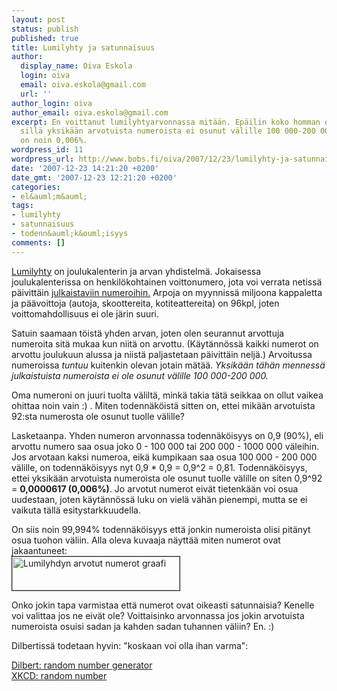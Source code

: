 ```yaml
---
layout: post
status: publish
published: true
title: Lumilyhty ja satunnaisuus
author:
  display_name: Oiva Eskola
  login: oiva
  email: oiva.eskola@gmail.com
  url: ''
author_login: oiva
author_email: oiva.eskola@gmail.com
excerpt: En voittanut lumilyhtyarvonnassa mitään. Epäilin koko homman olevan petkutusta,
  sillä yksikään arvotuista numeroista ei osunut välille 100 000-200 000, minkä todennäköisyys
  on noin 0,006%.
wordpress_id: 11
wordpress_url: http://www.bobs.fi/oiva/2007/12/23/lumilyhty-ja-satunnaisuus/
date: '2007-12-23 14:21:20 +0200'
date_gmt: '2007-12-23 12:21:20 +0200'
categories:
- el&auml;m&auml;
tags:
- lumilyhty
- satunnaisuus
- todenn&auml;k&ouml;isyys
comments: []
---
```

<p><a href="http://www.lumilyhty.net/">Lumilyhty</a> on joulukalenterin ja arvan yhdistelm&auml;. Jokaisessa joulukalenterissa on henkil&ouml;kohtainen voittonumero, jota voi verrata netiss&auml; p&auml;ivitt&auml;in <a href="http://www.lumilyhty.net/kaikki_julkaistut_voittonumerot/">julkaistaviin numeroihin.</a> Arpoja on myynniss&auml; miljoona kappaletta ja p&auml;&auml;voittoja (autoja, skoottereita, kotiteattereita) on 96kpl, joten voittomahdollisuus ei ole j&auml;rin suuri.</p>
<p>Satuin saamaan t&ouml;ist&auml; yhden arvan, joten olen seurannut arvottuja numeroita sit&auml; mukaa kun niit&auml; on arvottu. (K&auml;yt&auml;nn&ouml;ss&auml; kaikki numerot on arvottu joulukuun alussa ja niist&auml; paljastetaan p&auml;ivitt&auml;in nelj&auml;.) Arvoitussa numeroissa <em>tuntuu</em> kuitenkin olevan jotain m&auml;t&auml;&auml;. <em>Yksik&auml;&auml;n t&auml;h&auml;n menness&auml; julkaistuista numeroista ei ole osunut v&auml;lille 100 000-200 000.</em></p>
<p>Oma numeroni on juuri tuolta v&auml;lilt&auml;, mink&auml; takia t&auml;t&auml; seikkaa on ollut vaikea ohittaa noin vain :) .  Miten todenn&auml;k&ouml;ist&auml; sitten on, ettei mik&auml;&auml;n arvotuista 92:sta numerosta ole osunut tuolle v&auml;lille?</p>
<p>Lasketaanpa. Yhden numeron arvonnassa todenn&auml;k&ouml;isyys on 0,9 (90%), eli arvottu numero saa osua joko 0 - 100 000 tai 200 000 - 1000 000 v&auml;leihin. Jos arvotaan kaksi numeroa, eik&auml; kumpikaan saa osua 100 000 - 200 000 v&auml;lille, on todenn&auml;k&ouml;isyys nyt 0,9 * 0,9 = 0,9^2 = 0,81. Todenn&auml;k&ouml;isyys, ettei yksik&auml;&auml;n arvotuista numeroista ole osunut tuolle v&auml;lille on siten 0,9^92 = <strong>0,0000617 (0,006%)</strong>. Jo arvotut numerot eiv&auml;t tietenk&auml;&auml;n voi osua uudestaan, joten k&auml;yt&auml;nn&ouml;ss&auml; luku on viel&auml; v&auml;h&auml;n pienempi, mutta se ei vaikuta t&auml;ll&auml; esitystarkkuudella.</p>
<p>On siis noin 99,994% todenn&auml;k&ouml;isyys ett&auml; jonkin numeroista olisi pit&auml;nyt osua tuohon v&auml;liin. Alla oleva kuvaaja n&auml;ytt&auml;&auml; miten numerot ovat jakaantuneet:<br />
<a href="{{ site.baseurl }}/images/2007/12/lumilyhty_arvotut_numerot.jpg" title="Lumilyhdyn arvotut numerot graafi"><img src="{{ site.baseurl }}/images/2007/12/lumilyhty_arvotut_numerot.thumbnail.jpg" alt="Lumilyhdyn arvotut numerot graafi" border="1" height="54" width="268" /></a></p>
<p>Onko jokin tapa varmistaa ett&auml; numerot ovat oikeasti satunnaisia? Kenelle voi valittaa jos ne eiv&auml;t ole? Voittaisinko arvonnassa jos jokin arvotuista numeroista osuisi sadan ja kahden sadan tuhannen v&auml;liin? En. :)</p>
<p>Dilbertiss&auml; todetaan hyvin:  "koskaan voi olla ihan varma":</p>
<p><a href="http://web.archive.org/web/20011027002011/http://dilbert.com/comics/dilbert/archive/images/dilbert2001182781025.gif">Dilbert: random number generator</a><br />
<a href="http://xkcd.com/221/">XKCD: random number</a></p>
<p><a href="http://web.archive.org/web/20011027002011/http://dilbert.com/comics/dilbert/archive/images/dilbert2001182781025.gif"></a></p>
